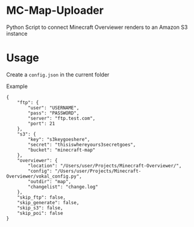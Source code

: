 MC-Map-Uploader
===============

Python Script to connect Minecraft Overviewer renders to an Amazon S3 instance

Usage
=====

Create a `config.json` in the current folder

Example
````
{
    "ftp": {
        "user": "USERNAME",
        "pass": "PASSWORD",
        "server": "ftp.test.com",
        "port": 21
    },
    "s3": {
        "key": "s3keygoeshere",
        "secret": "thisiswhereyours3secretgoes",
        "bucket": "minecraft-map"
    },
    "overviewer": {
        "location": "/Users/user/Projects/Minecraft-Overviewer/",
        "config": "/Users/user/Projects/Minecraft-Overviewer/vokal_config.py",
        "outdir": "map",
        "changelist": "change.log"
    },
    "skip_ftp": false,
    "skip_generate": false,
    "skip_s3": false,
    "skip_poi": false
}
````
